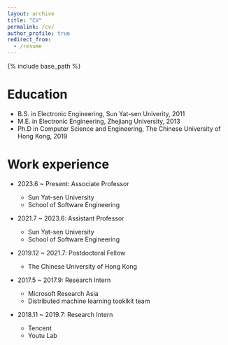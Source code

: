 ```yaml
---
layout: archive
title: "CV"
permalink: /cv/
author_profile: true
redirect_from:
  - /resume
---
```


{% include base_path %}

Education
======
* B.S. in Electronic Engineering, Sun Yat-sen Univerity, 2011
* M.E. in Electronic Engineering, Zhejiang University, 2013
* Ph.D in Computer Science and Engineering, The Chinese University of Hong Kong, 2019

Work experience
======
* 2023.6 ~ Present: Associate Professor
  * Sun Yat-sen University
  * School of Software Engineering
* 2021.7 ~ 2023.6: Assistant Professor 
  * Sun Yat-sen University
  * School of Software Engineering

* 2019.12 ~ 2021.7: Postdoctoral Fellow
  * The Chinese University of Hong Kong

* 2017.5 ~ 2017.9: Research Intern
  * Microsoft Research Asia
  * Distributed machine learning tooklkit team

* 2018.11 ~ 2019.7: Research Intern
  * Tencent
  * Youtu Lab
  

